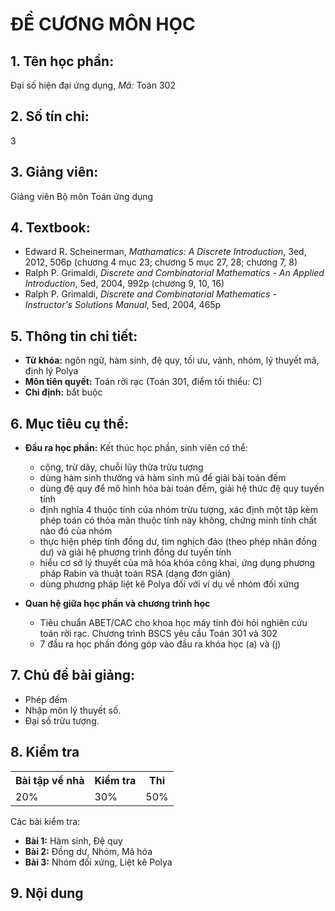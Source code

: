 # ĐỀ CƯƠNG MÔN HỌC
## 1. Tên học phần:
Đại số hiện đại ứng dụng, _Mã:_ Toán 302

## 2. Số tín chỉ:
3

## 3. Giảng viên:
Giảng viên Bộ môn Toán ứng dụng

## 4. Textbook:
  * Edward R. Scheinerman, _Mathamatics: A Discrete Introduction_, 3ed, 2012, 506p (chương 4 mục 23; chương 5 mục 27, 28; chương 7, 8)
  * Ralph P. Grimaldi, _Discrete and Combinatorial Mathematics - An Applied Introduction_, 5ed, 2004, 992p (chương 9, 10, 16)
  * Ralph P. Grimaldi, _Discrete and Combinatorial Mathematics - Instructor's Solutions Manual_, 5ed, 2004, 465p

## 5. Thông tin chi tiết:
  * **Từ khóa:** ngôn ngữ, hàm sinh, đệ quy, tối ưu, vành, nhóm, lý thuyết mã, định lý Polya
  * **Môn tiên quyết:** Toán rời rạc (Toán 301, điểm tối thiểu: C)
  * **Chỉ định:** bắt buộc

## 6. Mục tiêu cụ thể:
  * **Đầu ra học phần:** Kết thúc học phần, sinh viên có thể:
    + cộng, trừ dãy, chuỗi lũy thừa trừu tượng
    + dùng hàm sinh thường và hàm sinh mũ để giải bài toán đếm
    + dùng đệ quy để mô hình hóa bài toán đếm, giải hệ thức đệ quy tuyến tính
    + định nghĩa 4 thuộc tính của nhóm trừu tượng, xác định một tập kèm phép toán có thỏa mãn thuộc tính này không, chứng minh tính chất nào đó của nhóm
    + thực hiện phép tính đồng dư, tìm nghịch đảo (theo phép nhân đồng dư) và giải hệ phương trình đồng dư tuyến tính
    + hiểu cơ sở lý thuyết của mã hóa khóa công khai, ứng dụng phương pháp Rabin và thuật toán RSA (dạng đơn giản)
    + dùng phương pháp liệt kê Polya đối với ví dụ về nhóm đối xứng

  * **Quan hệ giữa học phần và chương trình học**
    + Tiêu chuẩn ABET/CAC cho khoa học máy tính đòi hỏi nghiên cứu toán rời rạc. Chương trình BSCS yêu cầu Toán 301 và 302
    + 7 đầu ra học phần đóng góp vào đầu ra khóa học (a) và (j)

## 7. Chủ đề bài giảng:
  * Phép đếm
  * Nhập môn lý thuyết số.
  * Đại số trừu tượng.

## 8. Kiểm tra
<table align="center">
  <tr>
    <th>Bài tập về nhà</th>
    <th>Kiểm tra</th>
    <th>Thi</th>
  </tr>
  <tr>
    <td>20%</td>
    <td>30%</td>
    <td>50%</td>
  </tr>
</table>

Các bài kiểm tra:
  * **Bài 1:** Hàm sinh, Đệ quy
  * **Bài 2:** Đồng dư, Nhóm, Mã hóa
  * **Bài 3:** Nhóm đối xứng, Liệt kê Polya

## 9. Nội dung


